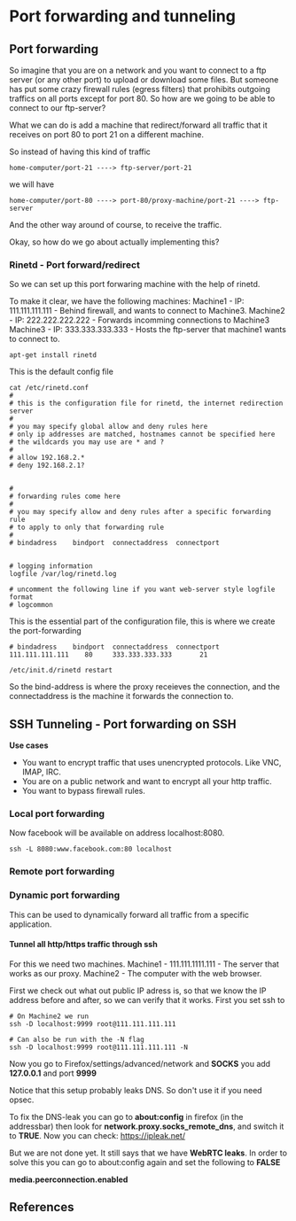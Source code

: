 # Port forwarding and tunneling


## Port forwarding

So imagine that you are on a network and you want to connect to a ftp server (or any other port) to upload or download some files. But someone has put some crazy firewall rules (egress filters) that prohibits outgoing traffics on all ports except for port 80. So how are we going to be able to connect to our ftp-server?

What we can do is add a machine that redirect/forward all traffic that it receives on port 80 to port 21 on a different machine.

So instead of having this kind of traffic 

```
home-computer/port-21 ----> ftp-server/port-21
```

we will have

```
home-computer/port-80 ----> port-80/proxy-machine/port-21 ----> ftp-server
```

And the other way around of course, to receive the traffic.

Okay, so how do we go about actually implementing this?

### Rinetd - Port forward/redirect

So we can set up this port forwaring machine with the help of rinetd.

To make it clear, we have the following machines:
Machine1 - IP: 111.111.111.111 - Behind firewall, and wants to connect to Machine3.
Machine2 - IP: 222.222.222.222 - Forwards incomming connections to Machine3 
Machine3 - IP: 333.333.333.333 - Hosts the ftp-server that machine1 wants to connect to.

```
apt-get install rinetd
```

This is the default config file

```
cat /etc/rinetd.conf 
#
# this is the configuration file for rinetd, the internet redirection server
#
# you may specify global allow and deny rules here
# only ip addresses are matched, hostnames cannot be specified here
# the wildcards you may use are * and ?
#
# allow 192.168.2.*
# deny 192.168.2.1?


#
# forwarding rules come here
#
# you may specify allow and deny rules after a specific forwarding rule
# to apply to only that forwarding rule
#
# bindadress    bindport  connectaddress  connectport


# logging information
logfile /var/log/rinetd.log

# uncomment the following line if you want web-server style logfile format
# logcommon
```

This is the essential part of the configuration file, this is where we create the port-forwarding
```
# bindadress    bindport  connectaddress  connectport
111.111.111.111    80     333.333.333.333       21
```

```
/etc/init.d/rinetd restart
```

So the bind-address is where the proxy receieves the connection, and the connectaddress is the machine it forwards the connection to.

## SSH Tunneling - Port forwarding on SSH

**Use cases**
- You want to encrypt traffic that uses unencrypted protocols. Like VNC, IMAP, IRC.
- You are on a public network and want to encrypt all your http traffic.
- You want to bypass firewall rules.


### Local port forwarding

Now facebook will be available on address localhost:8080.

```
ssh -L 8080:www.facebook.com:80 localhost
```


### Remote port forwarding

### Dynamic port forwarding

This can be used to dynamically forward all traffic from a specific application. 

#### Tunnel all http/https traffic through ssh

For this we need two machines.
Machine1 - 111.111.1111.111 - The server that works as our proxy.
Machine2 - The computer with the web browser.

First we check out what out public IP adress is, so that we know the IP address before and after, so we can verify that it works.
First you set ssh to 

```
# On Machine2 we run
ssh -D localhost:9999 root@111.111.111.111

# Can also be run with the -N flag
ssh -D localhost:9999 root@111.111.111.111 -N

```

Now you go to Firefox/settings/advanced/network and **SOCKS** you add 
**127.0.0.1** and port **9999**

Notice that this setup probably leaks DNS. So don't use it if you need opsec.

To fix the DNS-leak you can go to **about:config** in firefox (in the addressbar) then look for **network.proxy.socks_remote_dns**, and switch it to **TRUE**. Now you can check: https://ipleak.net/

But we are not done yet. It still says that we have **WebRTC leaks**. In order to solve this you can go to about:config again and set the following to **FALSE**

**media.peerconnection.enabled**

## References

